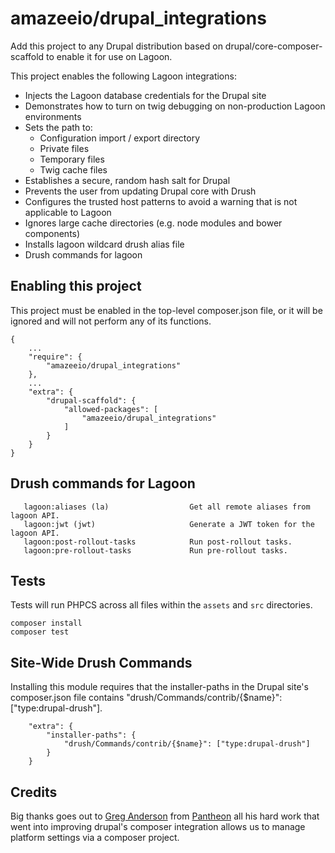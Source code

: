 # amazeeio/drupal_integrations

Add this project to any Drupal distribution based on drupal/core-composer-scaffold to enable it for use on Lagoon.

This project enables the following Lagoon integrations:

- Injects the Lagoon database credentials for the Drupal site
- Demonstrates how to turn on twig debugging on non-production Lagoon environments
- Sets the path to:
  - Configuration import / export directory
  - Private files
  - Temporary files
  - Twig cache files
- Establishes a secure, random hash salt for Drupal
- Prevents the user from updating Drupal core with Drush
- Configures the trusted host patterns to avoid a warning that is not applicable to Lagoon
- Ignores large cache directories (e.g. node modules and bower components)
- Installs lagoon wildcard drush alias file
- Drush commands for lagoon

## Enabling this project

This project must be enabled in the top-level composer.json file, or it will be ignored and will not perform any of its functions.
```
{
    ...
    "require": {
        "amazeeio/drupal_integrations"
    },
    ...
    "extra": {
        "drupal-scaffold": {
            "allowed-packages": [
                "amazeeio/drupal_integrations"
            ]
        }
    }
}
```

## Drush commands for Lagoon

```
   lagoon:aliases (la)                  Get all remote aliases from lagoon API.
   lagoon:jwt (jwt)                     Generate a JWT token for the lagoon API.
   lagoon:post-rollout-tasks            Run post-rollout tasks.
   lagoon:pre-rollout-tasks             Run pre-rollout tasks.
```

## Tests

Tests will run PHPCS across all files within the `assets` and `src` directories.

```
composer install
composer test
```

## Site-Wide Drush Commands

Installing this module requires that the installer-paths in the Drupal site's composer.json file contains "drush/Commands/contrib/{$name}": ["type:drupal-drush"].

```
    "extra": {
        "installer-paths": {
            "drush/Commands/contrib/{$name}": ["type:drupal-drush"]
        }
    }
```

## Credits

Big thanks goes out to [Greg Anderson](https://github.com/greg-1-anderson) from [Pantheon](https://pantheon.io/) all his hard work that went into improving drupal's composer integration allows us to manage platform settings via a composer project.

